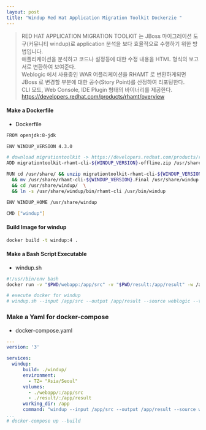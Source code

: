 ```yaml
---
layout: post
title: "Windup Red Hat Application Migration Toolkit Dockerzie "
---
```


> RED HAT APPLICATION MIGRATION TOOLKIT 는 JBoss 마이그레이션 도구(커뮤니티 windup)로 application 분석을 보다 효율적으로 수행하기 위한 방법입니다. <BR>
> 애플리케이션을 분석하고 코드나 설정등에 대한 수정 내용을 HTML 형식의 보고서로 변환하여 보여준다. <BR>
> Weblogic 에서 사용중인 WAR 어플리케이션을 RHAMT 로 변환하게되면 JBoss 로 변경할 부분에 대한 공수(Story Point)를 산정하여 리포팅한다. <BR>
> CLI 모드, Web Console, IDE Plugin 형태의 바이너리를 제공한다. <BR>
> https://developers.redhat.com/products/rhamt/overview <BR>

#### Make a Dockerfile
* Dockerfile

```bash
FROM openjdk:8-jdk

ENV WINDUP_VERSION 4.3.0

# download migrationtoolkit -> https://developers.redhat.com/products/rhamt/download
ADD migrationtoolkit-rhamt-cli-${WINDUP_VERSION}-offline.zip /usr/share

RUN cd /usr/share/ && unzip migrationtoolkit-rhamt-cli-${WINDUP_VERSION}-offline.zip\
  && mv /usr/share/rhamt-cli-${WINDUP_VERSION}.Final /usr/share/windup \
  && cd /usr/share/windup/  \
  && ln -s /usr/share/windup/bin/rhamt-cli /usr/bin/windup

ENV WINDUP_HOME /usr/share/windup

CMD ["windup"]
```

#### Build Image for windup

```bash
docker build -t windup:4 .
```

#### Make a Bash Script Executable 
* windup.sh 

```bash
#!/usr/bin/env bash
docker run -v "$PWD/webapp:/app/src" -v "$PWD/result:/app/result" -w /app -it windup:4 $@

# execute docker for windup
# windup.sh --input /app/src --output /app/result --source weblogic --target java-ee --sourceMode
```

### Make a Yaml for docker-compose 
* docker-compose.yaml

```yaml
---
version: '3'

services:
  windup:
      build: ./windup/ 
      environment:
        - TZ= "Asia/Seoul" 
      volumes:
        - ./webapp/:/app/src
        - ./result/:/app/result
      working_dir: /app
      command: "windup --input /app/src --output /app/result --source weblogic --target java-ee --sourceMode"
...
# docker-compose up --build
```
